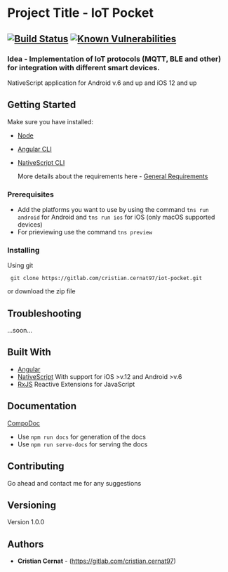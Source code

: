 # Project Title - IoT Pocket

## [![Build Status](https://travis-ci.com/BlueCC8/iot-pocket.svg?token=wimezKrCqyRNdiZF2Tdi&branch=master)](https://travis-ci.com/BlueCC8/iot-pocket) [![Known Vulnerabilities](https://snyk.io/test/github/BlueCC8/iot-pocket/badge.svg)](https://snyk.io/test/github/BlueCC8/iot-pocket)

### Idea - Implementation of IoT protocols (MQTT, BLE and other) for integration with different smart devices.

NativeScript application for Android v.6 and up and iOS 12 and up

## Getting Started

Make sure you have installed:

- [Node](https://nodejs.org/en/)
- [Angular CLI](https://cli.angular.io/)
- [NativeScript CLI](https://www.npmjs.com/package/nativescript)

  More details about the requirements here - [General Requirements](https://docs.nativescript.org/angular/start/general-requirements)

### Prerequisites

- Add the platforms you want to use by using the command `tns run android` for Android and `tns run ios` for iOS (only macOS supported devices)
- For prieviewing use the command `tns preview`

### Installing

Using git

```
 git clone https://gitlab.com/cristian.cernat97/iot-pocket.git
```

or download the zip file

## Troubleshooting

...soon...

## Built With

- [Angular](https://angular.io/)
- [NativeScript](https://www.nativescript.org/) With support for iOS >v.12 and Android >v.6
- [RxJS](https://www.learnrxjs.io/) Reactive Extensions for JavaScript

## Documentation

[CompoDoc](https://compodoc.app/)

- Use `npm run docs` for generation of the docs
- Use `npm run serve-docs` for serving the docs

## Contributing

Go ahead and contact me for any suggestions

## Versioning

Version 1.0.0

## Authors

- **Cristian Cernat** - (https://gitlab.com/cristian.cernat97)
